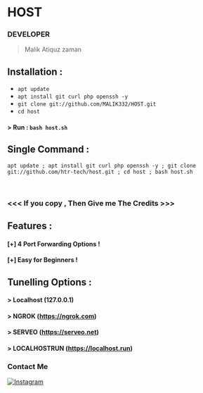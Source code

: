 # HOST
### DEVELOPER 
> Malik Atiquz zaman

## Installation :

* `apt update`
* `apt install git curl php openssh -y`
* `git clone git://github.com/MALIK332/HOST.git`
* `cd host`

#### > Run : `bash host.sh`

## Single Command :
```
apt update ; apt install git curl php openssh -y ; git clone git://github.com/htr-tech/host.git ; cd host ; bash host.sh
```
<br>



### <<< If you copy , Then Give me The Credits >>>

## Features :
#### [+] 4 Port Forwarding Options !
#### [+] Easy for Beginners !

## Tunelling Options :
#### > Localhost (127.0.0.1)
#### > NGROK (https://ngrok.com)
#### > SERVEO (https://serveo.net)
#### > LOCALHOSTRUN (https://localhost.run)
### Contact Me
[![Instagram](https://img.shields.io/badge/INSTAGRAM-malik__atiquz__.zaman-orange)](www.instagram.com/malik_atiquz_.zaman)
